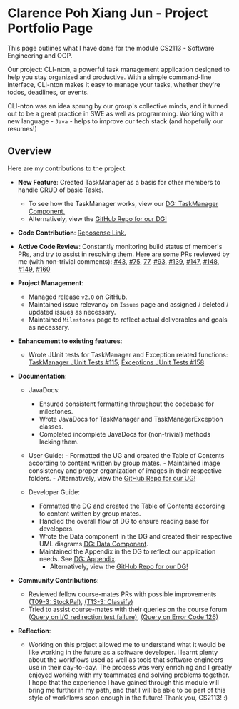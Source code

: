 # Clarence Poh Xiang Jun - Project Portfolio Page
This page outlines what I have done for the module CS2113 - Software Engineering and OOP.

Our project: CLI-nton, a powerful task management application designed to help you stay organized and productive. With a simple command-line interface, CLI-nton makes it easy to manage your tasks, whether they're todos, deadlines, or events.

CLI-nton was an idea sprung by our group's collective minds, and it turned out to be a great practice in SWE as well as programming.
Working with a new language - `Java` - helps to improve our tech stack (and hopefully our resumes!) 

## Overview
Here are my contributions to the project:

- **New Feature**: Created TaskManager as a basis for other members to handle CRUD of basic Tasks.
  - To see how the TaskManager works, view our [DG: TaskManager Component.](../DeveloperGuide.md/#taskmanager-component)
  - Alternatively, view the [GitHub Repo for our DG!](https://github.com/AY2324S2-CS2113-W13-2/tp/blob/master/docs/DeveloperGuide.md)

- **Code Contribution**: [Reposense Link.](https://nus-cs2113-ay2324s2.github.io/tp-dashboard/?search=clarencepohh&breakdown=true&sort=groupTitle%20dsc&sortWithin=title&since=2024-02-23&timeframe=commit&mergegroup=&groupSelect=groupByRepos&checkedFileTypes=docs~functional-code~test-code~other)

- **Active Code Review**: Constantly monitoring build status of member's PRs, and try to assist in resolving them.
  Here are some PRs reviewed by me (with non-trivial comments): [#43](https://github.com/AY2324S2-CS2113-W13-2/tp/pull/43),
  [#75](https://github.com/AY2324S2-CS2113-W13-2/tp/pull/75), [77](https://github.com/AY2324S2-CS2113-W13-2/tp/pull/77),
  [#93](https://github.com/AY2324S2-CS2113-W13-2/tp/pull/93), [#139](https://github.com/AY2324S2-CS2113-W13-2/tp/pull/139),
  [#147](https://github.com/AY2324S2-CS2113-W13-2/tp/pull/147), [#148](https://github.com/AY2324S2-CS2113-W13-2/tp/pull/148),
  [#149](https://github.com/AY2324S2-CS2113-W13-2/tp/pull/149), [#160](https://github.com/AY2324S2-CS2113-W13-2/tp/pull/160)

- **Project Management**:
    - Managed release `v2.0` on GitHub.
    - Maintained issue relevancy on `Issues` page and assigned / deleted / updated issues as necessary.
    - Maintained `Milestones` page to reflect actual deliverables and goals as necessary.

- **Enhancement to existing features**:
    - Wrote JUnit tests for TaskManager and Exception related functions: [TaskManager JUnit Tests #115](https://github.com/AY2324S2-CS2113-W13-2/tp/pull/115), 
      [Exceptions JUnit Tests #158](https://github.com/AY2324S2-CS2113-W13-2/tp/pull/158)

- **Documentation**:

  - JavaDocs: 
    - Ensured consistent formatting throughout the codebase for milestones.
    - Wrote JavaDocs for TaskManager and TaskManagerException classes.
    - Completed incomplete JavaDocs for (non-trivial) methods lacking them.
    
  - User Guide:
        - Formatted the UG and created the Table of Contents according to content written by group mates.
        - Maintained image consistency and proper organization of images in their respective folders.
        - Alternatively, view the [GitHub Repo for our UG!](https://github.com/AY2324S2-CS2113-W13-2/tp/blob/master/docs/UserGuide.md)
  
  - Developer Guide:
      - Formatted the DG and created the Table of Contents according to content written by group mates.
      - Handled the overall flow of DG to ensure reading ease for developers.
      - Wrote the Data component in the DG and created their respective UML diagrams [DG: Data Component](../DeveloperGuide.md/#data-component).
      - Maintained the Appendix in the DG to reflect our application needs. See [DG: Appendix](../DeveloperGuide.md/#appendix-requirements). 
        - Alternatively, view the [GitHub Repo for our DG!](https://github.com/AY2324S2-CS2113-W13-2/tp/blob/master/docs/DeveloperGuide.md)

- **Community Contributions**:

  - Reviewed fellow course-mates PRs with possible improvements [(T09-3: StockPal)](https://github.com/nus-cs2113-AY2324S2/tp/pull/1),
  [(T13-3: Classify)](https://github.com/clarencepohh/ped/issues)
  - Tried to assist course-mates with their queries on the course forum [(Query on I/O redirection test failure)](https://github.com/nus-cs2113-AY2324S2/forum/issues/38#issuecomment-2049388702), 
  [(Query on Error Code 126)](https://github.com/nus-cs2113-AY2324S2/forum/issues/31)

- **Reflection**:
  - Working on this project allowed me to understand what it would be like working in the future as a software developer.
  I learnt plenty about the workflows used as well as tools that software engineers use in their day-to-day. The process 
  was very enriching and I greatly enjoyed working with my teammates and solving problems together. I hope that the 
  experience I have gained through this module will bring me further in my path, and that I will be able to be part of 
  this style of workflows soon enough in the future! Thank you, CS2113! :)  